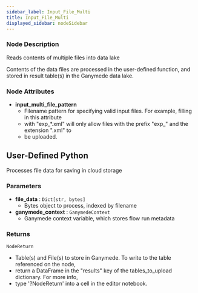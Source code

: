```yaml
---
sidebar_label: Input_File_Multi
title: Input_File_Multi
displayed_sidebar: nodeSidebar
---
```


### Node Description
Reads contents of multiple files into data lake

Contents of the data files are processed in the user-defined function, and stored
in result table(s) in the Ganymede data lake.


### Node Attributes
- **input_multi_file_pattern**
  - Filename pattern for specifying valid input files.  For example, filling in this attribute
  - with "exp_*.xml" will only allow files with the prefix "exp_" and the extension ".xml" to
  - be uploaded.
## User-Defined Python
Processes file data for saving in cloud storage


### Parameters
- **file_data** : `Dict[str, bytes]`
    - Bytes object to process, indexed by filename
- **ganymede_context** : `GanymedeContext`
    - Ganymede context variable, which stores flow run metadata


### Returns
`NodeReturn`
  - Table(s) and File(s) to store in Ganymede.  To write to the table referenced on the node,
  - return a DataFrame in the "results" key of the tables_to_upload dictionary.  For more info,
  - type '?NodeReturn' into a cell in the editor notebook.